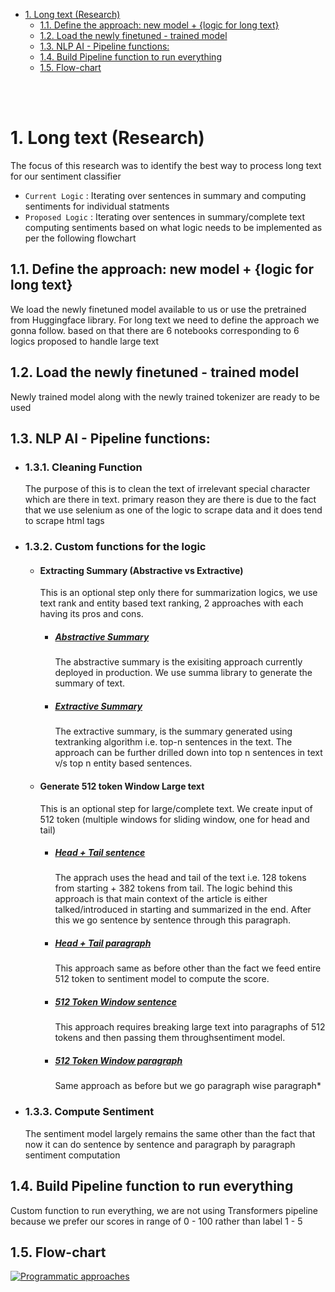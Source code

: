 - [1. Long text (Research)](#1-long-text-research)
  - [1.1. Define the approach: new model + {logic for long text}](#11-define-the-approach-new-model--logic-for-long-text)
  - [1.2. Load the newly finetuned - trained model](#12-load-the-newly-finetuned---trained-model)
  - [1.3. NLP AI - Pipeline functions:](#13-nlp-ai---pipeline-functions)
  - [1.4. Build Pipeline function to run everything](#14-build-pipeline-function-to-run-everything)
  - [1.5. Flow-chart](#15-flow-chart)

<br>
</br>



# 1. Long text (Research)
The focus of this research was to identify the best way to process long text for our sentiment classifier
- `Current Logic` : Iterating over sentences in summary and computing sentiments for individual statments
- `Proposed Logic` : Iterating over sentences in summary/complete text computing sentiments based on what logic needs to be implemented as per the following flowchart

## 1.1. Define the approach: new model + {logic for long text}
We load the newly finetuned model available to us or use the pretrained from Huggingface library. For long text we need to define the approach we gonna follow. based on that there are 6 notebooks corresponding to 6 logics proposed to handle large text
## 1.2. Load the newly finetuned - trained model
Newly trained model along with the newly trained tokenizer are ready to be used
## 1.3. NLP AI - Pipeline functions:
 - ### 1.3.1. Cleaning Function
    The purpose of this is to clean the text of irrelevant special character which are there in text. primary reason they are there is due to the fact that we use selenium as one of the logic to scrape data and it does tend to scrape html tags  
 - ### 1.3.2. Custom functions for the logic
      - #### Extracting Summary (Abstractive vs Extractive)
        This is an optional step only there for summarization logics, we use text rank and entity based text ranking, 2 approaches with each having its pros and cons.
        -  ##### [Abstractive Summary](long_sentence_abstrative_summary.ipynb)
            The abstractive summary is the exisiting approach currently deployed in production. We use summa library to generate the summary of text.
        -  ##### [Extractive Summary](long_sentence_textrank.ipynb)
            The extractive summary, is the summary generated using textranking algorithm i.e. top-n sentences in the text. The approach can be further drilled down into top n sentences in text v/s top n entity based sentences. 
      - #### Generate 512 token Window Large text
        This is an optional step for large/complete text. We create input of 512 token (multiple windows for sliding window, one for head and tail)
        -  ##### [Head + Tail sentence](long_sentence_head_tail_sent.ipynb)
            The apprach uses the head and tail of the text i.e. 128 tokens from starting + 382 tokens from tail. The logic behind this approach is that main context of the article is either talked/introduced in starting and summarized in the end. After this we go sentence by sentence through this paragraph. 
        -  ##### [Head + Tail paragraph](long_sentence_head_tail_512win_para.ipynb)
            This approach same as before other than the fact we feed entire 512 token to sentiment model to compute the score.  
        -  ##### [512 Token Window sentence](long_sentence_new_model_sent.ipynb)
            This approach requires breaking large text into paragraphs of 512 tokens and then passing them throughsentiment model.  
        -  ##### [512 Token Window paragraph](long_sentence_new_model_512win.ipynb)
            Same approach as before but we go paragraph wise paragraph*  

 - ### 1.3.3. Compute Sentiment
  
    The sentiment model largely remains the same other than the fact that now it can do sentence by sentence and paragraph by paragraph sentiment computation
## 1.4. Build Pipeline function to run everything
Custom function to run everything, we are not using Transformers pipeline because we prefer our scores in range of 0 - 100 rather than label 1 - 5

## 1.5. Flow-chart
[![Programmatic approaches](https://mermaid.ink/img/pako:eNqFkkGPmzAQhf-K5WsTAoaAF6mVqg3btN29dHMq6cHBBqyAjWDYhCL-e22SrHJoVZ_s9z2_Gdkz4kxzgWOcV_qUlawFtNvsFTLrcXzWqkAgzjCh5fLTZnzt65q1w3TlVkzGR103lQCBdtZ4QRuLntLkDC3LQL4JdL3668KfLP-W2hvoB1NHqYp78j1NFEgYUK6zvhMc_cU4l_iSfj50_6iRWMM23QrG0Qe0Y7JCH9HaI-jKt5a_pNmtfYtAH4W651_TTigQKhPoMKDb_r7C_x3PqY3uKslN9-gkFdcntEQNa1nRsqa8evEC16KtmeTmN0ar7TGUohZ7HJstZ-1xj_dqMj7Wg34dVIZjaHuxwH3DGYiNtHk1jnNWde9qwiXo9l2sNOPCHEcMQ2P_vZAdmMhMq1wWVu_bysglQNPFq5XFTiGh7A-OeapVJ7kdkvLtIVyFJKSM-CKMfLb2fZ4dvAeak8DLeeR6hOFpWuCGqZ9a17dWxdzOy2Xm5tGbLbbwGcfUc6jnR1HguZTSMCILPOCYEOJ4lK6p70eBS_wgMLm_51DXMXIYhdRUpcT1w3D6A-zc4JQ?type=png)](https://mermaid.live/edit#pako:eNqFkkGPmzAQhf-K5WsTAoaAF6mVqg3btN29dHMq6cHBBqyAjWDYhCL-e22SrHJoVZ_s9z2_Gdkz4kxzgWOcV_qUlawFtNvsFTLrcXzWqkAgzjCh5fLTZnzt65q1w3TlVkzGR103lQCBdtZ4QRuLntLkDC3LQL4JdL3668KfLP-W2hvoB1NHqYp78j1NFEgYUK6zvhMc_cU4l_iSfj50_6iRWMM23QrG0Qe0Y7JCH9HaI-jKt5a_pNmtfYtAH4W651_TTigQKhPoMKDb_r7C_x3PqY3uKslN9-gkFdcntEQNa1nRsqa8evEC16KtmeTmN0ar7TGUohZ7HJstZ-1xj_dqMj7Wg34dVIZjaHuxwH3DGYiNtHk1jnNWde9qwiXo9l2sNOPCHEcMQ2P_vZAdmMhMq1wWVu_bysglQNPFq5XFTiGh7A-OeapVJ7kdkvLtIVyFJKSM-CKMfLb2fZ4dvAeak8DLeeR6hOFpWuCGqZ9a17dWxdzOy2Xm5tGbLbbwGcfUc6jnR1HguZTSMCILPOCYEOJ4lK6p70eBS_wgMLm_51DXMXIYhdRUpcT1w3D6A-zc4JQ)
